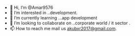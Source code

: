 - 👋 Hi, I’m @Amar9576
- 👀 I’m interested in ..development.
- 🌱 I’m currently learning ...app development 
- 💞️ I’m looking to collaborate on ..corporate world / it sector .
- 📫 How to reach me mail us akubxr2017@gmail.com.

<!---
Amar9576/Amar9576 is a ✨ special ✨ repository because its `README.md` (this file) appears on your GitHub profile.
You can click the Preview link to take a look at your changes.
--->
